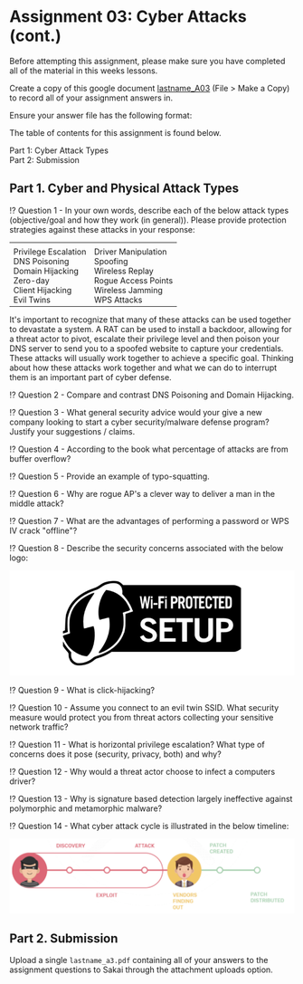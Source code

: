 # Assignment 03: Cyber Attacks (cont.)

Before attempting this assignment, please make sure you have completed all of the material in this weeks lessons.

Create a copy of this google document [lastname_A03](https://docs.google.com/document/d/1lyZrRlL8yveVshaKXLyR_cdOKFqGyxqnD-s0kxRxQEM/edit?usp=sharing) (File > Make a Copy) to record all of your assignment answers in.

Ensure your answer file has the following format:

The table of contents for this assignment is found below.

Part 1: Cyber Attack Types <br>
Part 2: Submission <br>

## Part 1. Cyber and Physical Attack Types

:interrobang: Question 1 - In your own words, describe each of the below attack types (objective/goal and how they work (in general)). Please provide protection strategies against these attacks in your response:


<table border="0">
 <tr>
    <td><b style="font-size:30px"></b></td>
    <td><b style="font-size:30px"></b></td>
 </tr>
 <tr>
    <td>Privilege Escalation <br> DNS Poisoning <br> Domain Hijacking <br> Zero-day <br> Client Hijacking <br> Evil Twins </td>
    <td>Driver Manipulation <br> Spoofing <br> Wireless Replay <br> Rogue Access Points <br> Wireless Jamming <br> WPS Attacks</td>
 </tr>
</table>

It's important to recognize that many of these attacks can be used together to devastate a system. A RAT can be used to install a backdoor, allowing for a threat actor to pivot, escalate their privilege level and then poison your DNS server to send you to a spoofed website to capture your credentials. These attacks will usually work together to achieve a specific goal.  Thinking about how these attacks work together and what we can do to interrupt them is an important part of cyber defense.

:interrobang: Question 2 - Compare and contrast DNS Poisoning and Domain Hijacking. <br>

:interrobang: Question 3 - What general security advice would your give a new company looking to start a cyber security/malware defense program? Justify your suggestions / claims. <br>

:interrobang: Question 4 - According to the book what percentage of attacks are from buffer overflow? <br>

:interrobang: Question 5 - Provide an example of typo-squatting. <br>

:interrobang: Question 6 - Why are rogue AP's a clever way to deliver a man in the middle attack? <br>

:interrobang: Question 7 - What are the advantages of performing a password or WPS IV crack "offline"? <br>

:interrobang: Question 8 - Describe the security concerns associated with the below logo: <br>

<img src="images/fig1.png">

:interrobang: Question 9 - What is click-hijacking? <br>

:interrobang: Question 10 - Assume you connect to an evil twin SSID. What security measure would protect you from threat actors collecting your sensitive network traffic? <br>

:interrobang: Question 11 - What is horizontal privilege escalation? What type of concerns does it pose (security, privacy, both) and why? <br>

:interrobang: Question 12 - Why would a threat actor choose to infect a computers driver? <br>

:interrobang: Question 13 - Why is signature based detection largely ineffective against polymorphic and metamorphic malware? <br>

:interrobang: Question 14 - What cyber attack cycle is illustrated in the below timeline: <br>

<img src="images/fig2.png">

## Part 2. Submission

Upload a single `lastname_a3.pdf` containing all of your answers to the assignment questions to Sakai through the attachment uploads option.
